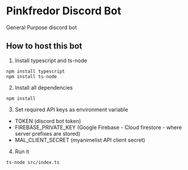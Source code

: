 # Pinkfredor Discord Bot
General Purpose discord bot

## How to host this bot
1. Install typescript and ts-node
```
npm install typescript
npm install ts-node
```
2. Install all dependencies
```
npm install
```
3. Set required API keys as environment variable
- TOKEN (discord bot token)
- FIREBASE_PRIVATE_KEY (Google Firebase - Cloud firestore - where server prefixes are stored)
- MAL_CLIENT_SECRET (myanimelist API client secret)
4. Run it
```
ts-node src/index.ts
```
